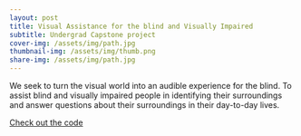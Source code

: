 ```yaml
---
layout: post
title: Visual Assistance for the blind and Visually Impaired
subtitle: Undergrad Capstone project
cover-img: /assets/img/path.jpg
thumbnail-img: /assets/img/thumb.png
share-img: /assets/img/path.jpg
---
```

We seek to turn the visual world into an audible experience for the blind. To assist blind and visually impaired people in identifying their surroundings and answer questions about their surroundings in their day-to-day lives.

[Check out the code](https://github.com/Sanjanav-98/Visual-Assistance-for-the-Blind-)


